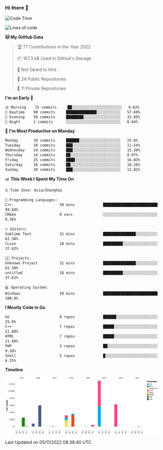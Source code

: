 ### Hi there 👋

<!--
**pinelliar/pinelliar** is a ✨ _special_ ✨ repository because its `README.md` (this file) appears on your GitHub profile.

Here are some ideas to get you started:

- 🔭 I’m currently working on ...
- 🌱 I’m currently learning ...
- 👯 I’m looking to collaborate on ...
- 🤔 I’m looking for help with ...
- 💬 Ask me about ...
- 📫 How to reach me: ...
- 😄 Pronouns: ...
- ⚡ Fun fact: ...
-->

<!--START_SECTION:waka-->
![Code Time](http://img.shields.io/badge/Code%20Time-1%2C034%20hrs%2044%20mins-blue)

![Lines of code](https://img.shields.io/badge/From%20Hello%20World%20I%27ve%20Written-36%20Thousand%20lines%20of%20code-blue)

**🐱 My GitHub Data** 

> 🏆 77 Contributions in the Year 2022
 > 
> 📦 167.3 kB Used in GitHub's Storage 
 > 
> 🚫 Not Opted to Hire
 > 
> 📜 24 Public Repositories 
 > 
> 🔑 11 Private Repositories  
 > 
**I'm an Early 🐤** 

```text
🌞 Morning    15 commits     ██░░░░░░░░░░░░░░░░░░░░░░░   9.62% 
🌆 Daytime    90 commits     ██████████████░░░░░░░░░░░   57.69% 
🌃 Evening    50 commits     ████████░░░░░░░░░░░░░░░░░   32.05% 
🌙 Night      1 commits      ░░░░░░░░░░░░░░░░░░░░░░░░░   0.64%

```
📅 **I'm Most Productive on Monday** 

```text
Monday       39 commits     ██████░░░░░░░░░░░░░░░░░░░   25.0% 
Tuesday      18 commits     ███░░░░░░░░░░░░░░░░░░░░░░   11.54% 
Wednesday    24 commits     ███░░░░░░░░░░░░░░░░░░░░░░   15.38% 
Thursday     14 commits     ██░░░░░░░░░░░░░░░░░░░░░░░   8.97% 
Friday       25 commits     ████░░░░░░░░░░░░░░░░░░░░░   16.03% 
Saturday     16 commits     ██░░░░░░░░░░░░░░░░░░░░░░░   10.26% 
Sunday       20 commits     ███░░░░░░░░░░░░░░░░░░░░░░   12.82%

```


📊 **This Week I Spent My Time On** 

```text
⌚︎ Time Zone: Asia/Shanghai

💬 Programming Languages: 
C++                      50 mins             █████████████████████████   99.64% 
CMake                    0 secs              ░░░░░░░░░░░░░░░░░░░░░░░░░   0.36%

🔥 Editors: 
Sublime Text             31 mins             ███████████████░░░░░░░░░░   62.38% 
CLion                    18 mins             █████████░░░░░░░░░░░░░░░░   37.62%

🐱‍💻 Projects: 
Unknown Project          31 mins             ███████████████░░░░░░░░░░   62.38% 
untitled                 18 mins             █████████░░░░░░░░░░░░░░░░   37.62%

💻 Operating System: 
Windows                  50 mins             █████████████████████████   100.0%

```

**I Mostly Code in Go** 

```text
Go                       8 repos             ██████░░░░░░░░░░░░░░░░░░░   25.0% 
C++                      7 repos             █████░░░░░░░░░░░░░░░░░░░░   21.88% 
HTML                     7 repos             █████░░░░░░░░░░░░░░░░░░░░   21.88% 
PHP                      3 repos             ██░░░░░░░░░░░░░░░░░░░░░░░   9.38% 
Shell                    2 repos             █░░░░░░░░░░░░░░░░░░░░░░░░   6.25%

```


**Timeline**

![Chart not found](https://raw.githubusercontent.com/hycinth22/hycinth22/main/charts/bar_graph.png) 


 Last Updated on 05/11/2022 08:39:40 UTC
<!--END_SECTION:waka-->
